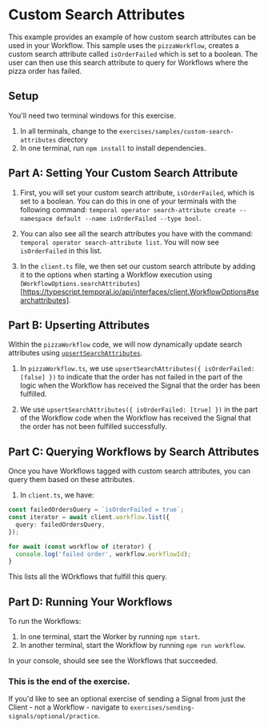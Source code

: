 # Custom Search Attributes

This example provides an example of how custom search attributes can be used in your Workflow. This sample uses the `pizzaWorkflow`, creates a custom search attribute called `isOrderFailed` which is set to a boolean. The user can then use this search attribute to query for Workflows where the pizza order has failed.

## Setup

You'll need two terminal windows for this exercise.

1. In all terminals, change to the `exercises/samples/custom-search-attributes` directory
2. In one terminal, run `npm install` to install dependencies.

## Part A: Setting Your Custom Search Attribute

1. First, you will set your custom search attribute, `isOrderFailed`, which is set to a boolean. You can do this in one of your terminals with the following command: `temporal operator search-attribute create --namespace default --name isOrderFailed --type bool`.

2. You can also see all the search attributes you have with the command: `temporal operator search-attribute list`. You will now see `isOrderFailed` in this list.

3. In the `client.ts` file, we then set our custom search attribute by adding it to the options when starting a Workflow execution using (`WorkflowOptions.searchAttributes`)[https://typescript.temporal.io/api/interfaces/client.WorkflowOptions#searchattributes].

## Part B: Upserting Attributes

Within the `pizzaWorkflow` code, we will now dynamically update search attributes using [`upsertSearchAttributes`](https://typescript.temporal.io/api/namespaces/workflow#upsertsearchattributes).

1. In `pizzaWorkflow.ts`, we use `upsertSearchAttributes({ isOrderFailed: [false] })` to indicate that the order has not failed in the part of the logic when the Workflow has received the Signal that the order has been fulfilled.

2. We use `upsertSearchAttributes({ isOrderFailed: [true] })` in the part of the Workflow code when the Workflow has received the Signal that the order has not been fulfilled successfully.

## Part C: Querying Workflows by Search Attributes

Once you have Workflows tagged with custom search attributes, you can query them based on these attributes.

1. In `client.ts`, we have:

```typescript
const failedOrdersQuery = `isOrderFailed = true`;
const iterator = await client.workflow.list({
  query: failedOrdersQuery,
});

for await (const workflow of iterator) {
  console.log('failed order', workflow.workflowId);
}
```

This lists all the WOrkflows that fulfill this query.

## Part D: Running Your Workflows

To run the Workflows:

1. In one terminal, start the Worker by running `npm start`.
2. In another terminal, start the Workflow by running `npm run workflow`.

In your console, should see see the Workflows that succeeded.

### This is the end of the exercise.

If you'd like to see an optional exercise of sending a Signal from just the Client - not a Workflow - navigate to `exercises/sending-signals/optional/practice`.
